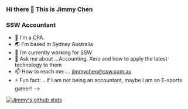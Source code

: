 ### Hi there 👋 This is Jimmy Chen

### SSW Accountant

- 📄 I'm a CPA.
- 🌏 I'm based in Sydney Australia
- 🔭 I’m currently working for SSW
- 💬 Ask me about ...Accounting, Xero and how to apply the latest technology to them
- 📫 How to reach me: ... jimmychen@ssw.com.au    
- ⚡ Fun fact: ...If I am not being an accountant, maybe I am an E-sports gamer!
-->
  
[![Jimmy's github stats](https://github-readme-stats.vercel.app/api?username=JimmyChenSSW&theme=dark)](https://github.com/jimmychenssw/github-readme-stats)
